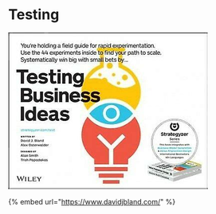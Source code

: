 # Testing

![](<../../.gitbook/assets/imagen (1).png>)

{% embed url="https://www.davidjbland.com/" %}
